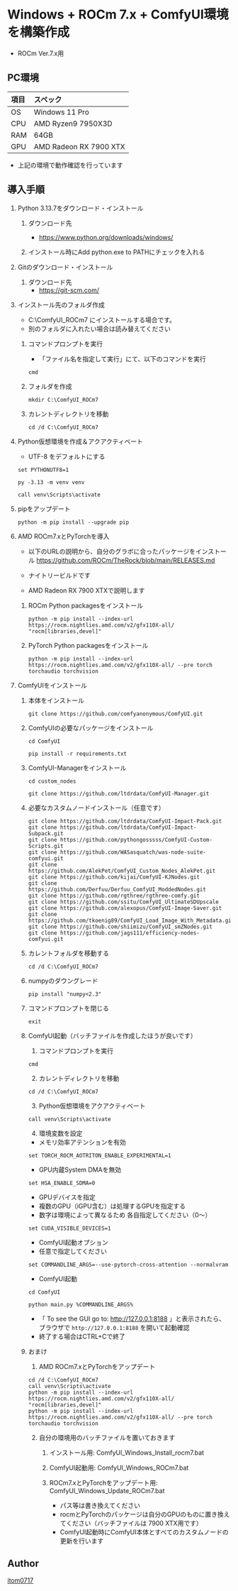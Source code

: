 # Windows + ROCm 7.x + ComfyUI環境を構築作成
* ROCm Ver.7.x用

## PC環境
| 項目 | スペック |
|:----|:---|
| OS  | Windows 11 Pro |
| CPU | AMD Ryzen9 7950X3D |
| RAM | 64GB |
| GPU | AMD Radeon RX 7900 XTX |
* 上記の環境で動作確認を行っています

## 導入手順
1. Python 3.13.7をダウンロード・インストール

   1. ダウンロード先
      * https://www.python.org/downloads/windows/

   2. インストール時にAdd python.exe to PATHにチェックを入れる
   
2. Gitのダウンロード・インストール

   1. ダウンロード先
      * https://git-scm.com/

3. インストール先のフォルダ作成
   * C:\ComfyUI_ROCm7 にインストールする場合です。
   * 別のフォルダに入れたい場合は読み替えてください
  
   1. コマンドプロンプトを実行
      * 「ファイル名を指定して実行」にて、以下のコマンドを実行
      ```
      cmd
      ```

   2. フォルダを作成
      ```
      mkdir C:\ComfyUI_ROCm7
      ```

   3. カレントディレクトリを移動
      ```
      cd /d C:\ComfyUI_ROCm7
      ```

4. Python仮想環境を作成＆アクアクティベート
      * UTF-8 をデフォルトにする
      ```
      set PYTHONUTF8=1
      ```
      ```
      py -3.13 -m venv venv
      ```
      ```
      call venv\Scripts\activate
      ```

5. pipをアップデート

      ```
      python -m pip install --upgrade pip
      ```

6. AMD ROCm7.xとPyTorchを導入
   * 以下のURLの説明から、自分のグラボに合ったパッケージをインストール
      https://github.com/ROCm/TheRock/blob/main/RELEASES.md
   * ナイトリービルドです

   * AMD Radeon RX 7900 XTXで説明します
   1. ROCm Python packagesをインストール
      ```
      python -m pip install --index-url https://rocm.nightlies.amd.com/v2/gfx110X-all/ "rocm[libraries,devel]"
      ```
   2. PyTorch Python packagesをインストール
      ```
      python -m pip install --index-url https://rocm.nightlies.amd.com/v2/gfx110X-all/ --pre torch torchaudio torchvision
      ```

7. ComfyUIをインストール
   1. 本体をインストール
      ```
      git clone https://github.com/comfyanonymous/ComfyUI.git
      ```
   
   2. ComfyUIの必要なパッケージをインストール
      ```
      cd ComfyUI
      ```
      ```
      pip install -r requirements.txt
      ```

   3. ComfyUI-Managerをインストール
      ```
      cd custom_nodes
      ```
      ```
      git clone https://github.com/ltdrdata/ComfyUI-Manager.git
      ```

   4. 必要なカスタムノードインストール（任意です）
      ```
      git clone https://github.com/ltdrdata/ComfyUI-Impact-Pack.git
      git clone https://github.com/ltdrdata/ComfyUI-Impact-Subpack.git
      git clone https://github.com/pythongosssss/ComfyUI-Custom-Scripts.git
      git clone https://github.com/WASasquatch/was-node-suite-comfyui.git
      git clone https://github.com/AlekPet/ComfyUI_Custom_Nodes_AlekPet.git
      git clone https://github.com/kijai/ComfyUI-KJNodes.git
      git clone https://github.com/Derfuu/Derfuu_ComfyUI_ModdedNodes.git
      git clone https://github.com/rgthree/rgthree-comfy.git
      git clone https://github.com/ssitu/ComfyUI_UltimateSDUpscale
      git clone https://github.com/alexopus/ComfyUI-Image-Saver.git
      git clone https://github.com/tkoenig89/ComfyUI_Load_Image_With_Metadata.git
      git clone https://github.com/shiimizu/ComfyUI_smZNodes.git
      git clone https://github.com/jags111/efficiency-nodes-comfyui.git
      ```

   5. カレントフォルダを移動する
      ```
      cd /d C:\ComfyUI_ROCm7
      ```

   6. numpyのダウングレード
      ```
      pip install "numpy<2.3"
      ```

   7. コマンドプロンプトを閉じる
      ```
      exit
      ```

   8. ComfyUI起動（バッチファイルを作成したほうが良いです）
      1. コマンドプロンプトを実行
      ```
      cmd
      ```

      2. カレントディレクトリを移動
      ```
      cd /d C:\ComfyUI_ROCm7
      ```

      3. Python仮想環境をアクアクティベート
      ```
      call venv\Scripts\activate
      ```

      4. 環境変数を設定

      * メモリ効率アテンションを有効
      ```
      set TORCH_ROCM_AOTRITON_ENABLE_EXPERIMENTAL=1
      ```
      * GPU内蔵System DMAを無効
      ```
      set HSA_ENABLE_SDMA=0
      ```
      * GPUデバイスを指定
      * 複数のGPU（iGPU含む）は処理するGPUを指定する
      * 数字は環境によって異なるため 各自指定してください（0～）
      ```
      set CUDA_VISIBLE_DEVICES=1
      ```

      * ComfyUI起動オプション
      * 任意で指定してください
      ```
      set COMMANDLINE_ARGS=--use-pytorch-cross-attention --normalvram
      ```

      * ComfyUI起動
      ```
      cd ComfyUI
      ```
      ```
      python main.py %COMMANDLINE_ARGS% 
      ```
      * 「 To see the GUI go to: http://127.0.0.1:8188 」と表示されたら、ブラウザで `http://127.0.0.1:8188` を開いて起動確認
      * 終了する場合はCTRL+Cで終了


   8. おまけ
      1. AMD ROCm7.xとPyTorchをアップデート
      ```
      cd /d C:\ComfyUI_ROCm7
      call venv\Scripts\activate
      python -m pip install --index-url https://rocm.nightlies.amd.com/v2/gfx110X-all/ "rocm[libraries,devel]"
      python -m pip install --index-url https://rocm.nightlies.amd.com/v2/gfx110X-all/ --pre torch torchaudio torchvision
      ```

      2. 自分の環境用のバッチファイルを置いておきます
         1. インストール用: ComfyUI_Windows_Install_rocm7.bat
         2. ComfyUI起動用: ComfyUI_Windows_ROCm7.bat
         3. ROCm7.xとPyTorchをアップデート用: ComfyUI_Windows_Update_ROCm7.bat

            * パス等は書き換えてください
            * rocmとPyTorchのパッケージは自分のGPUのものに置き換えてください（バッチファイルは 7900 XTX用です）
            * ComfyUI起動時にComfyUI本体とすべてのカスタムノードの更新を行います


## Author
[itom0717](https://github.com/itom0717)
